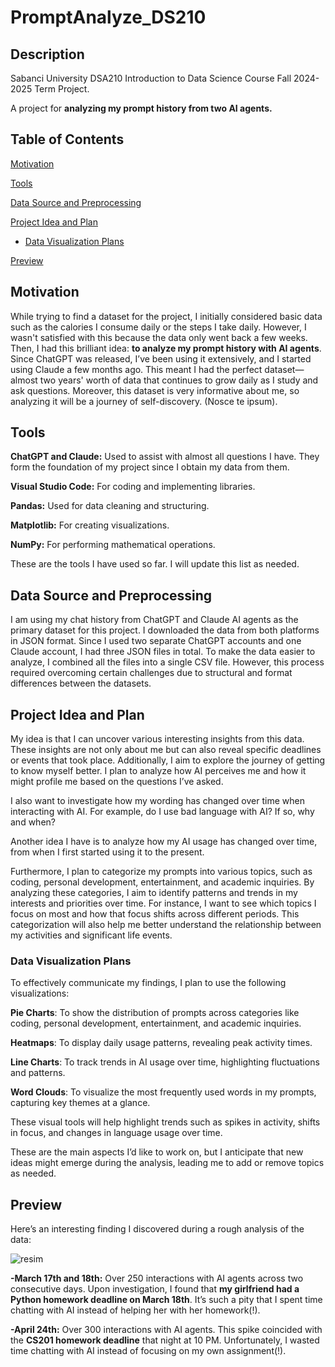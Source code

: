 # PromptAnalyze_DS210
## Description
Sabanci University DSA210 Introduction to Data Science Course Fall 2024-2025 Term Project.

A project for **analyzing my prompt history from two AI agents.**

## Table of Contents

  [Motivation](#motivation)

  [Tools](#tools)
 
  [Data Source and Preprocessing](#data-source-and-preprocessing)
 
  [Project Idea and Plan](#project-idea-and-plan)
- [Data Visualization Plans](#data-visualization-plans)

[Preview](#preview)
 





## Motivation

While trying to find a dataset for the project, I initially considered basic data such as the calories I consume daily or the steps I take daily. However, I wasn't satisfied with this because the data only went back a few weeks. Then, I had this brilliant idea: **to analyze my prompt history with AI agents**. Since ChatGPT was released, I’ve been using it extensively, and I started using Claude a few months ago. This meant I had the perfect dataset—almost two years' worth of data that continues to grow daily as I study and ask questions. Moreover, this dataset is very informative about me, so analyzing it will be a journey of self-discovery. (Nosce te ipsum).

## Tools

**ChatGPT and Claude:** Used to assist with almost all questions I have. They form the foundation of my project since I obtain my data from them.

**Visual Studio Code:** For coding and implementing libraries.

**Pandas:** Used for data cleaning and structuring.

**Matplotlib:** For creating visualizations.

**NumPy:** For performing mathematical operations.

These are the tools I have used so far. I will update this list as needed.

## Data Source and Preprocessing

I am using my chat history from ChatGPT and Claude AI agents as the primary dataset for this project. I downloaded the data from both platforms in JSON format. Since I used two separate ChatGPT accounts and one Claude account, I had three JSON files in total. To make the data easier to analyze, I combined all the files into a single CSV file. However, this process required overcoming certain challenges due to structural and format differences between the datasets.

## Project Idea and Plan

My idea is that I can uncover various interesting insights from this data. These insights are not only about me but can also reveal specific deadlines or events that took place. Additionally, I aim to explore the journey of getting to know myself better. I plan to analyze how AI perceives me and how it might profile me based on the questions I’ve asked.

I also want to investigate how my wording has changed over time when interacting with AI. For example, do I use bad language with AI? If so, why and when? 

Another idea I have is to analyze how my AI usage has changed over time, from when I first started using it to the present.

Furthermore, I plan to categorize my prompts into various topics, such as coding, personal development, entertainment, and academic inquiries. By analyzing these categories, I aim to identify patterns and trends in my interests and priorities over time. For instance, I want to see which topics I focus on most and how that focus shifts across different periods. This categorization will also help me better understand the relationship between my activities and significant life events.

### Data Visualization Plans

To effectively communicate my findings, I plan to use the following visualizations:

  **Pie Charts**: To show the distribution of prompts across categories like coding, personal development, entertainment, and academic inquiries.
  
  **Heatmaps**: To display daily usage patterns, revealing peak activity times.
   
  **Line Charts**: To track trends in AI usage over time, highlighting fluctuations and patterns.
    
  **Word Clouds**: To visualize the most frequently used words in my prompts, capturing key themes at a glance.

These visual tools will help highlight trends such as spikes in activity, shifts in focus, and changes in language usage over time.

These are the main aspects I’d like to work on, but I anticipate that new ideas might emerge during the analysis, leading me to add or remove topics as needed.

## Preview

Here’s an interesting finding I discovered during a rough analysis of the data:

![resim](https://github.com/user-attachments/assets/875a7d49-ca4c-4fb1-8fe0-da3404a0540e)

**-March 17th and 18th:** Over 250 interactions with AI agents across two consecutive days. Upon investigation, I found that **my girlfriend had a Python homework deadline on March 18th**. It’s such a pity that I spent time chatting with AI instead of helping her with her homework(!).

**-April 24th:** Over 300 interactions with AI agents. This spike coincided with the **CS201 homework deadline** that night at 10 PM. Unfortunately, I wasted time chatting with AI instead of focusing on my own assignment(!).
